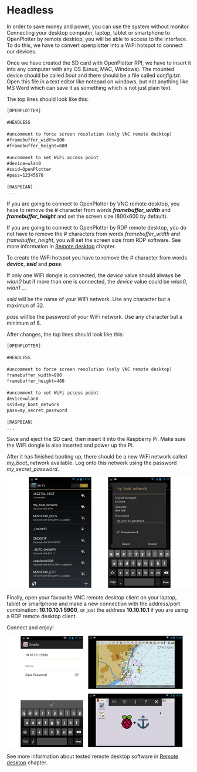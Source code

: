 # Headless

In order to save money and power, you can use the system without monitor. Connecting your desktop computer, laptop, tablet or smartphone to OpenPlotter by remote desktop, you will be able to access to the interface. To do this, we have to convert openplotter into a WiFi hotspot to connect our devices.

Once we have created the SD card with OpenPlotter RPI, we have to insert it into any computer with any OS (Linux, MAC, Windows). The mounted device should be called *boot* and there should be a file called *config.txt*. Open this file in a text editor like notepad on windows, but not anything like MS Word which can save it as something which is not just plain text.

The top lines should look like this:

```
[OPENPLOTTER]

#HEADLESS

#uncomment to force screen resolution (only VNC remote desktop)
#framebuffer_width=800
#framebuffer_height=600

#uncomment to set WiFi access point
#device=wlan0
#ssid=OpenPlotter
#pass=12345678

[RASPBIAN]
...
```
If you are going to connect to OpenPlotter by VNC remote desktop, you have to remove the # character from words  ***framebuffer_width*** and ***framebuffer_height*** and set the screen size (800x600 by default). 

If you are going to connect to OpenPlotter by RDP remote desktop, you do not have to remove the # characters from words *framebuffer_width* and *framebuffer_height*, you will set the screen size from RDP software. See more information in [Remote desktop](remote_desktop.md) chapter.

To create the WiFi hotspot you have to remove the # character from words ***device***, ***ssid*** and ***pass***. 

If only one WiFi dongle is connected, the *device* value should always be *wlan0* but if more than one is connected, the *device* value could be *wlan0*, *wlan1* ...

*ssid* will be the name of your WiFi network. Use any character but a maximun of 32.

*pass* will be the password of your WiFi network. Use any character but a minimum of 8.

After changes, the top lines should look like this:

```
[OPENPLOTTER]

#HEADLESS

#uncomment to force screen resolution (only VNC remote desktop)
framebuffer_width=800
framebuffer_height=480

#uncomment to set WiFi access point
device=wlan0
ssid=my_boat_network
pass=my_secret_password

[RASPBIAN]
...
```

Save and eject the SD card, then insert it into the Raspberry Pi. Make sure the WiFi dongle is also inserted and power up the Pi.

After it has finished booting up, there should be a new WiFi network called *my_boat_network* available. Log onto this network using the password *my_secret_password*.

![](headless1.png)

Finally, open your favourite VNC remote desktop client on your laptop, tablet or smartphone and make a new connection with the address/port combination: **10.10.10.1:5900**, or just the address **10.10.10.1** if you are using a RDP remote desktop client.

Connect and enjoy!

![](headless2.png)

See more information about tested remote desktop software in [Remote desktop](remote_desktop.md) chapter.